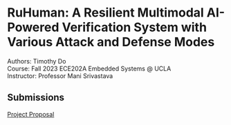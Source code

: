 # RuHuman: A Resilient Multimodal AI-Powered Verification System with Various Attack and Defense Modes 
Authors: Timothy Do <br>
Course: Fall 2023 ECE202A Embedded Systems @ UCLA <br>
Instructor: Professor Mani Srivastava <br>

## Submissions 
[Project Proposal](https://github.com/dotimothy/Proposal.md)
